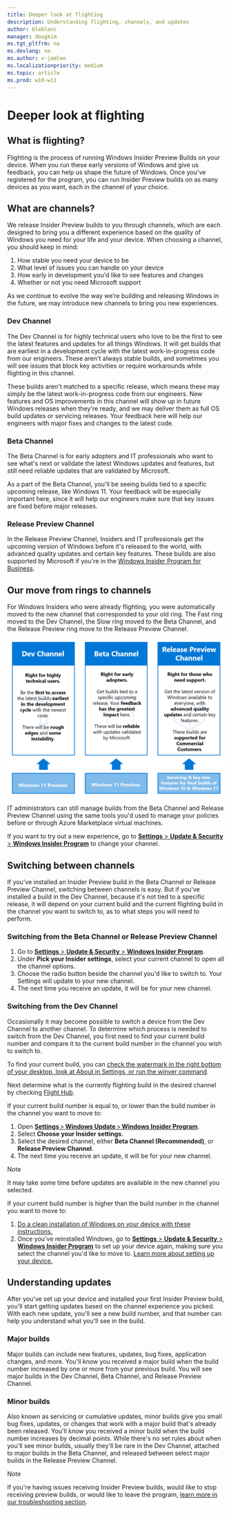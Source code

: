 ```yaml
---
title: Deeper look at flighting
description: Understanding flighting, channels, and updates
author: bleblanc
manager: dougkim
ms.tgt_pltfrm: na
ms.devlang: na
ms.author: v-jamleo
ms.localizationpriority: medium
ms.topic: article
ms.prod: w10-w11
---
```


# Deeper look at flighting

## What is flighting?
Flighting is the process of running Windows Insider Preview Builds on your device. When you run these early versions of Windows and give us feedback, you can help us shape the future of Windows. Once you've registered for the program, you can run Insider Preview builds on as many devices as you want, each in the channel of your choice.

## What are channels?
We release Insider Preview builds to you through channels, which are each designed to bring you a different experience based on the quality of Windows you need for your life and your device. When choosing a channel, you should keep in mind:

1. How stable you need your device to be
2. What level of issues you can handle on your device
3. How early in development you'd like to see features and changes
4. Whether or not you need Microsoft support

As we continue to evolve the way we’re building and releasing Windows in the future, we may introduce new channels to bring you new experiences.

### Dev Channel
The Dev Channel is for highly technical users who love to be the first to see the latest features and updates for all things Windows. It will get builds that are earliest in a development cycle with the latest work-in-progress code from our engineers. These aren't always stable builds, and sometimes you will see issues that block key activities or require workarounds while flighting in this channel.

These builds aren't matched to a specific release, which means these may simply be the latest work-in-progress code from our engineers. New features and OS improvements in this channel will show up in future Windows releases when they're ready, and we may deliver them as full OS build updates or servicing releases. Your feedback here will help our engineers with major fixes and changes to the latest code.

### Beta Channel
The Beta Channel is for early adopters and IT professionals who want to see what's next or validate the latest Windows updates and features, but still need reliable updates that are validated by Microsoft.

As a part of the Beta Channel, you'll be seeing builds tied to a specific upcoming release, like Windows 11. Your feedback will be especially important here, since it will help our engineers make sure that key issues are fixed before major releases.

### Release Preview Channel
In the Release Preview Channel, Insiders and IT professionals get the upcoming version of Windows before it's released to the world, with advanced quality updates and certain key features. These builds are also supported by Microsoft if you're in the [Windows Insider Program for Business](./business/index.yml).

## Our move from rings to channels

For Windows Insiders who were already flighting, you were automatically moved to the new channel that corresponded to your old ring. The Fast ring moved to the Dev Channel, the Slow ring moved to the Beta Channel, and the Release Preview ring move to the Release Preview Channel.

![Moving to channels](images/ChannelsMovev2.png "Channels overview and how rings move to them.")

IT administrators can still manage builds from the Beta Channel and Release Preview Channel using the same tools you'd used to manage your policies before or through Azure Marketplace virtual machines.

If you want to try out a new experience, go to [**Settings** > **Update & Security** > **Windows Insider Program**](https://aka.ms/WIPSettings) to change your channel. 

## Switching between channels

If you've installed an Insider Preview build in the Beta Channel or Release Preview Channel, switching between channels is easy. But if you've installed a build in the Dev Channel, because it's not tied to a specific release, it will depend on your current build and the current flighting build in the channel you want to switch to, as to what steps you will need to perform.

### Switching from the Beta Channel or Release Preview Channel

1. Go to [**Settings** > **Update & Security** > **Windows Insider Program**](https://aka.ms/WIPSettings).
2. Under **Pick your Insider settings**, select your current channel to open all the channel options. 
3. Choose the radio button beside the channel you'd like to switch to. Your Settings will update to your new channel.
4. The next time you receive an update, it will be for your new channel.

### Switching from the Dev Channel
Occasionally it may become possible to switch a device from the Dev Channel to another channel. To determine which process is needed to switch from the Dev Channel, you first need to find your current build number and compare it to the current build number in the channel you wish to switch to.   

To find your current build, you can [check the watermark in the right bottom of your desktop, look at About in Settings, or run the winver command](./check-flighting-status).   

Next determine what is the currently flighting build in the desired channel by checking [Flight Hub](https://aka.ms/FlightHub). 

If your current build number is equal to, or lower than the build number in the channel you want to move to:  
1. Open [**Settings** > **Windows Update** > **Windows Insider Program**](https://aka.ms/WIPSettings). 
2. Select **Choose your Insider settings**.  
3. Select the desired channel, either **Beta Channel (Recommended)**, or **Release Preview Channel**.  
4. The next time you receive an update, it will be for your new channel. 

> [!NOTE] 
> It may take some time before updates are available in the new channel you selected.   

If your current build number is higher than the build number in the channel you want to move to:
1. [Do a clean installation of Windows on your device with these instructions.](./isos.md)
2. Once you've reinstalled Windows, go to [**Settings** > **Update & Security** > **Windows Insider Program**](https://aka.ms/WIPSettings) to set up your device again, making sure you select the channel you'd like to move to. [Learn more about setting up your device.](./get-started.md) 

## Understanding updates

After you've set up your device and installed your first Insider Preview build, you'll start getting updates based on the channel experience you picked. With each new update, you'll see a new build number, and that number can help you understand what you'll see in the build.

### Major builds
Major builds can include new features, updates, bug fixes, application changes, and more. You'll know you received a major build when the build number increased by one or more from your previous build. You will see major builds in the Dev Channel, Beta Channel, and Release Preview Channel.

### Minor builds
Also known as servicing or cumulative updates, minor builds give you small bug fixes, updates, or changes that work with a major build that's already been released. You'll know you received a minor build when the build number increases by decimal points. While there's no set rules about when you'll see minor builds, usually they'll be rare in the Dev Channel, attached to major builds in the Beta Channel, and released between select major builds in the Release Preview Channel.


> [!NOTE] 
>If you're having issues receiving Insider Preview builds, would like to stop receiving preview builds, or would like to leave the program, [learn more in our troubleshooting section](./troubleshooting.md).
